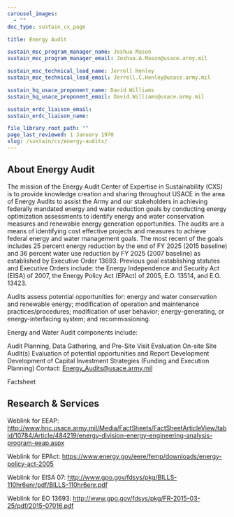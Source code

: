 ```yaml
---
carousel_images:
  - ""
doc_type: sustain_cx_page

title: Energy Audit

sustain_msc_program_manager_name: Joshua Mason
sustain_msc_program_manager_email: Joshua.A.Mason@usace.army.mil

sustain_msc_technical_lead_name: Jerrell Henley
sustain_msc_technical_lead_email: Jerrell.C.Henley@usace.army.mil

sustain_hq_usace_proponent_name: David Williams
sustain_hq_usace_proponent_email: David.Williams@usace.army.mil

sustain_erdc_liaison_email:
sustain_erdc_liaison_name:

file_library_root_path: ""
page_last_reviewed: 1 January 1970
slug: /sustain/cx/energy-audits/
---
```


## About Energy Audit

The mission of the Energy Audit Center of Expertise in Sustainability (CXS) is to provide knowledge creation and sharing throughout USACE in the area of Energy Audits to assist the Army and our stakeholders in achieving federally mandated energy and water reduction goals by conducting energy optimization assessments to identify energy and water conservation measures and renewable energy generation opportunities. The audits are a means of identifying cost effective projects and measures to achieve federal energy and water management goals. The most recent of the goals includes 25 percent energy reduction by the end of FY 2025 (2015 baseline) and 36 percent water use reduction by FY 2025 (2007 baseline) as established by Executive Order 13693. Previous goal establishing statutes and Executive Orders include: the Energy Independence and Security Act (EISA) of 2007, the Energy Policy Act (EPAct) of 2005, E.O. 13514, and E.O. 13423.

Audits assess potential opportunities for: energy and water conservation and renewable energy; modification of operation and maintenance practices/procedures; modification of user behavior; energy-generating, or energy-interfacing system; and recommissioning.

Energy and Water Audit components include:

Audit Planning, Data Gathering, and Pre-Site Visit Evaluation
On-site Site Audit(s)
Evaluation of potential opportunities and Report Development
Development of Capital Investment Strategies (Funding and Execution Planning)
Contact: Energy_Audits@usace.army.mil

Factsheet

## Research & Services

Weblink for EEAP: http://www.hnc.usace.army.mil/Media/FactSheets/FactSheetArticleView/tabid/10784/Article/484219/energy-division-energy-engineering-analysis-program-eeap.aspx

Weblink for EPAct: https://www.energy.gov/eere/femp/downloads/energy-policy-act-2005

Weblink for EISA 07: http://www.gpo.gov/fdsys/pkg/BILLS-110hr6enr/pdf/BILLS-110hr6enr.pdf

Weblink for EO 13693: http://www.gpo.gov/fdsys/pkg/FR-2015-03-25/pdf/2015-07016.pdf
